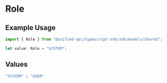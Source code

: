 # Role

## Example Usage

```typescript
import { Role } from "@unified-api/typescript-sdk/sdk/models/shared";

let value: Role = "SYSTEM";
```

## Values

```typescript
"SYSTEM" | "USER"
```